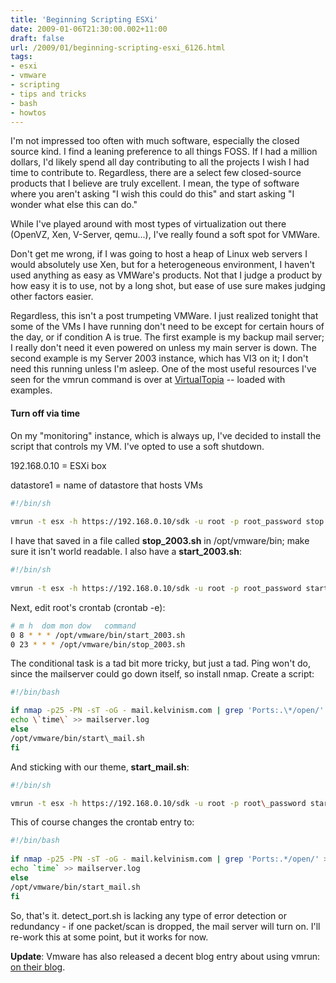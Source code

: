 ```yaml
---
title: 'Beginning Scripting ESXi'
date: 2009-01-06T21:30:00.002+11:00
draft: false
url: /2009/01/beginning-scripting-esxi_6126.html
tags: 
- esxi
- vmware
- scripting
- tips and tricks
- bash
- howtos
---
```


I'm not impressed too often with much software, especially the closed source kind. I find a leaning preference to all things FOSS. If I had a million dollars, I'd likely spend all day contributing to all the projects I wish I had time to contribute to. Regardless, there are a select few closed-source products that I believe are truly excellent. I mean, the type of software where you aren't asking "I wish this could do this" and start asking "I wonder what else this can do."

While I've played around with most types of virtualization out there (OpenVZ, Xen, V-Server, qemu...), I've really found a soft spot for VMWare.

Don't get me wrong, if I was going to host a heap of Linux web servers I would absolutely use Xen, but for a heterogeneous environment, I haven't used anything as easy as VMWare's products. Not that I judge a product by how easy it is to use, not by a long shot, but ease of use sure makes judging other factors easier.

Regardless, this isn't a post trumpeting VMWare. I just realized tonight that some of the VMs I have running don't need to be except for certain hours of the day, or if condition A is true. The first example is my backup mail server; I really don't need it even powered on unless my main server is down. The second example is my Server 2003 instance, which has VI3 on it; I don't need this running unless I'm asleep. One of the most useful resources I've seen for the vmrun command is over at [VirtualTopia](http://www.virtuatopia.com/index.php/Controlling_VMware_Virtual_Machines_from_the_Command_Line_with_vmrun) -- loaded with examples.

#### Turn off via time

  
  

On my "monitoring" instance, which is always up, I've decided to install the script that controls my VM. I've opted to use a soft shutdown.

  
192.168.0.10 = ESXi box  
  
datastore1 = name of datastore that hosts VMs  
  

```bash
#!/bin/sh
 
vmrun -t esx -h https://192.168.0.10/sdk -u root -p root_password stop "[datastore1] Server 2003 R2/Server 2003 R2.vmx" soft


```  

I have that saved in a file called **stop_2003.sh** in /opt/vmware/bin; make sure it isn't world readable. I also have a **start_2003.sh**:  
  

```bash
#!/bin/sh
 
vmrun -t esx -h https://192.168.0.10/sdk -u root -p root_password start "[datastore1] Server 2003 R2/Server 2003 R2.vmx"


```  

  
Next, edit root's crontab (crontab -e):  

```bash
# m h  dom mon dow   command
0 8 * * * /opt/vmware/bin/start_2003.sh
0 23 * * * /opt/vmware/bin/stop_2003.sh


```  
  

The conditional task is a tad bit more tricky, but just a tad. Ping won't do, since the mailserver could go down itself, so install nmap. Create a script:

```bash
#!/bin/bash

if nmap -p25 -PN -sT -oG - mail.kelvinism.com | grep 'Ports:.\*/open/' >/dev/null ; then
echo \`time\` >> mailserver.log
else
/opt/vmware/bin/start\_mail.sh
fi


```  

And sticking with our theme, **start\_mail.sh**:

```bash
#!/bin/sh

vmrun -t esx -h https://192.168.0.10/sdk -u root -p root\_password start "\[datastore1\] Mail Server/Mail Server.vmx"

```  
  

This of course changes the crontab entry to:

```bash
#!/bin/bash
 
if nmap -p25 -PN -sT -oG - mail.kelvinism.com | grep 'Ports:.*/open/' >/dev/null ; then
echo `time` >> mailserver.log
else
/opt/vmware/bin/start_mail.sh
fi


```  
  

So, that's it. detect\_port.sh is lacking any type of error detection or redundancy - if one packet/scan is dropped, the mail server will turn on. I'll re-work this at some point, but it works for now.

**Update**: Vmware has also released a decent blog entry about using vmrun: [on their blog](http://blogs.vmware.com/vix/2008/12/managing-vm-guests-using-vmrun.html).